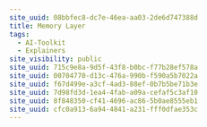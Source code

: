 ```yaml
---
site_uuid: 08bbfec8-dc7e-46ea-aa03-2de6d747388d
title: Memory Layer
tags:
  - AI-Toolkit
  - Explainers
site_visibility: public
site_uuid: 715c9e8a-9d5f-43f8-b0bc-f77b28ef578a
site_uuid: 00704770-d13c-476a-990b-f590a5b7022a
site_uuid: f67d499e-a3cf-4ad3-88ef-0b7b5be71b3e
site_uuid: 7d98fd3d-1ea4-4fab-a09a-cefaf5c3af10
site_uuid: 8f848350-cf41-4696-ac86-5b0ae8555eb1
site_uuid: cfc0a913-6a94-4841-a231-fff0dfae353c
---
```


